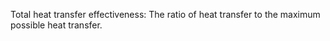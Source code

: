 Total heat transfer effectiveness: The ratio of heat transfer to the maximum possible heat transfer.